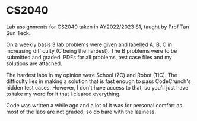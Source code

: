 # CS2040

Lab assignments for CS2040 taken in AY2022/2023 S1, taught by Prof Tan Sun Teck.

On a weekly basis 3 lab problems were given and labelled A, B, C in increasing difficulty (C being the hardest). The B problems were to be submitted and graded. PDFs for all problems, test case files and my solutions are attached.

The hardest labs in my opinion were School (7C) and Robot (11C). The difficulty lies in making a solution that is fast enough to pass CodeCrunch's hidden test cases. However, I don't have access to that, so you'll just have to take my word for it that I cleared everything.

Code was written a while ago and a lot of it was for personal comfort as most of the labs are not graded, so do bare with the laziness.
